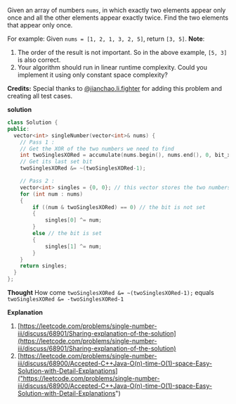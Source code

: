 Given an array of numbers `nums`, in which exactly two elements appear only once and all the other elements appear exactly twice. Find the two elements that appear only once.

For example:
Given `nums = [1, 2, 1, 3, 2, 5]`, return `[3, 5]`.
**Note**:

1. The order of the result is not important. So in the above example, `[5, 3]` is also correct.
2. Your algorithm should run in linear runtime complexity. Could you implement it using only constant space complexity?

**Credits:**
Special thanks to [@jianchao.li.fighter](https://leetcode.com/discuss/user/jianchao.li.fighter) for adding this problem and creating all test cases.

**solution**
```c++
class Solution {
public:
  vector<int> singleNumber(vector<int>& nums) {
    // Pass 1 : 
    // Get the XOR of the two numbers we need to find
    int twoSinglesXORed = accumulate(nums.begin(), nums.end(), 0, bit_xor<int>());
    // Get its last set bit
    twoSinglesXORed &= ~(twoSinglesXORed-1);

    // Pass 2 :
    vector<int> singles = {0, 0}; // this vector stores the two numbers we will return
    for (int num : nums)
    {
        if ((num & twoSinglesXORed) == 0) // the bit is not set
        {
            singles[0] ^= num;
        }
        else // the bit is set
        {
            singles[1] ^= num;
        }
    }
    return singles;
  }
};
```

**Thought**
How come 
`twoSinglesXORed &= ~(twoSinglesXORed-1);`
equals
`twoSinglesXORed &= -twoSinglesXORed-1`

**Explanation**
1. [https://leetcode.com/problems/single-number-iii/discuss/68901/Sharing-explanation-of-the-solution](https://leetcode.com/problems/single-number-iii/discuss/68901/Sharing-explanation-of-the-solution)
2. [https://leetcode.com/problems/single-number-iii/discuss/68900/Accepted-C++Java-O(n)-time-O(1)-space-Easy-Solution-with-Detail-Explanations]("https://leetcode.com/problems/single-number-iii/discuss/68900/Accepted-C++Java-O(n)-time-O(1)-space-Easy-Solution-with-Detail-Explanations")